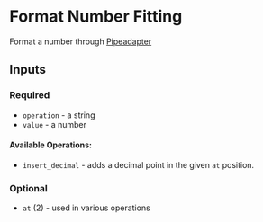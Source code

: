 # Format Number Fitting

Format a number through [Pipeadapter](https://github.com/infrastructure-tech/lib_pipeadapter)

## Inputs

### Required
* `operation` - a string
* `value` - a number

#### Available Operations:
* `insert_decimal` - adds a decimal point in the given `at` position.

### Optional
* `at` (2) - used in various operations